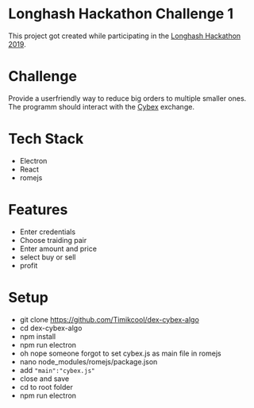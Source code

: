 # Longhash Hackathon Challenge 1

This project got created while participating in the [Longhash Hackathon 2019](https://hack.longhash.com/#/). 

# Challenge

Provide a userfriendly way to reduce big orders to multiple smaller ones. The programm should interact with the [Cybex](https://cybex.io) exchange.

# Tech Stack

* Electron
* React
* romejs

# Features

* Enter credentials
* Choose traiding pair
* Enter amount and price
* select buy or sell
* profit

# Setup

* git clone https://github.com/Timikcool/dex-cybex-algo
* cd dex-cybex-algo
* npm install
* npm run electron
* oh nope someone forgot to set cybex.js as main file in romejs
* nano node_modules/romejs/package.json
* add `"main":"cybex.js"`
* close and save
* cd to root folder
* npm run electron

